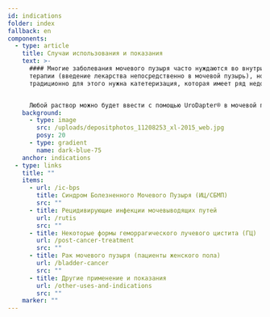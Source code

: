 ```yaml
---
id: indications
folder: index
fallback: en
components:
  - type: article
    title: Случаи использования и показания
    text: >-
      #### Многие заболевания мочевого пузыря часто нуждаются во внутрипузырной
      терапии (введение лекарства непосредственно в мочевой пузырь), но
      традиционно для этого нужна катетеризация, которая имеет ряд недостатков.


      Любой раствор можно будет ввести с помощью UroDapter® в мочевой пузырь при условии, что он не оказывает вредного воздействия на близлежащие ткани или органы. Аппарат может применяться при лечении следующих состояний:
    background:
      - type: image
        src: /uploads/depositphotos_11208253_xl-2015_web.jpg
        posy: 20
      - type: gradient
        name: dark-blue-75
    anchor: indications
  - type: links
    title: ""
    items:
      - url: /ic-bps
        title: Синдром Болезненного Мочевого Пузыря (ИЦ/СБМП)
        src: ""
      - title: Рецидивирующие инфекции мочевыводящих путей
        url: /rutis
        src: ""
      - title: Некоторые формы геморрагического лучевого цистита (ГЦ)
        url: /post-cancer-treatment
        src: ""
      - title: Рак мочевого пузыря (пациенты женского пола)
        url: /bladder-cancer
        src: ""
      - title: Другие применение и показания
        url: /other-uses-and-indications
        src: ""
    marker: ""
---
```

